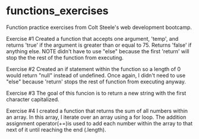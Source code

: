 # functions_exercises

Function practice exercises from Colt Steele's web development bootcamp.

Exercise #1 
Created a function that accepts one argument, 'temp', and returns 'true' if the argument is greater than or equal to 75.
Returns 'false' if anything else. NOTE didn't have to use "else" because the first 'return' will stop the the rest of the function from executing.

Exercise #2
Created an if statement within the function so a length of 0 would return "null" instead of undefined. Once again, I didn't need to use "else" because 'return' stops the rest of function from executing anyway.

Exercise #3
The goal of this funcion is to return a new string with the first character capitalized.

Exercise #4
I created a function that returns the sum of all numbers within an array. In this array, I iterate over an array using a for loop. The addition assignment operator(+=)is used to add each number within the array to that next of it until reaching the end (.length).